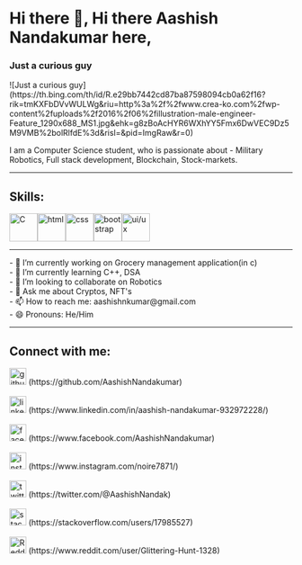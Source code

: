 <h1> Hi there 👋, Hi there Aashish Nandakumar here,</h1>
<h3>Just a curious guy</h3>
![Just a curious guy](https://th.bing.com/th/id/R.e29bb7442cd87ba87598094cb0a62f16?rik=tmKXFbDVvWULWg&riu=http%3a%2f%2fwww.crea-ko.com%2fwp-content%2fuploads%2f2016%2f06%2fillustration-male-engineer-Feature_1290x688_MS1.jpg&ehk=g8zBoAcHYR6WXhYY5Fmx6DwVEC9Dz5M9VMB%2bolRlfdE%3d&risl=&pid=ImgRaw&r=0)

I am a Computer Science student, who is passionate about - Military Robotics, Full stack development, Blockchain, Stock-markets. 
<hr>
<h2>Skills:</h2>   <img src='https://th.bing.com/th/id/OIP.bkbn2-K7c9rMBV5dvYXDrQHaIh?pid=ImgDet&rs=1' alt='C'height='50'><img src='https://th.bing.com/th/id/OIP.pqcPskVdTrJqfhZ-Z49AtQHaHn?pid=ImgDet&rs=1' alt='html'
    height='50'><img src='https://th.bing.com/th/id/R.bff2c0b46666c0c5ab481470b00887b6?rik=P92L6RfWwzIKZA&riu=http%3a%2f%2f1000marcas.net%2fwp-content%2fuploads%2f2021%2f02%2fCSS-Logo.jpg&ehk=QtYwWmdF%2bNvRDwhBpUrbaRe08gWfiuZXInjLDpL6vPA%3d&risl=&pid=ImgRaw&r=0' alt='css'
    height='50'><img src='https://brandslogos.com/wp-content/uploads/images/large/bootstrap-logo.png' alt='bootstrap'
    height='50'><img src='https://th.bing.com/th/id/OIP.OOr3P52o5jkoV4PeQYQEOQHaFN?pid=ImgDet&rs=1' alt='ui/ux'
    height='50'>
    
<hr>
- 🔭 I’m currently working on Grocery management application(in c)<br> 
- 🌱 I’m currently learning C++, DSA<br> 
- 👯 I’m looking to collaborate on Robotics<br> 
- 💬 Ask me about Cryptos, NFT's<br> 
- 📫 How to reach me: aashishnkumar@gmail.com<br> 
- 😄 Pronouns: He/Him<br> 
<hr>

 <h2>Connect with me: </h2>
<img src='https://github.githubassets.com/images/modules/logos_page/GitHub-Mark.png' alt='github'
    height='30'> (https://github.com/AashishNandakumar)
    <br><br>
<img src='https://i.pinimg.com/originals/ce/09/3c/ce093c7214ad357bb665cfd2f66a8b6b.png' alt='linkedin'
    height='30'> (https://www.linkedin.com/in/aashish-nandakumar-932972228/)
    <br><br>
<img src='https://1000logos.net/wp-content/uploads/2016/11/Facebook-logo.png' alt='facebook'
    height='30'> (https://www.facebook.com/AashishNandakumar)
    <br><br>
<img src='https://th.bing.com/th/id/OIP.JtmXSh_uyZBaTg1eXd-NtgHaHa?pid=ImgDet&rs=1' alt='instagram'
    height='30'> (https://www.instagram.com/noire7871/)
    <br><br>
<img src='https://www.1min30.com/logo/wp-content/uploads/2017/05/Twitter-logo.png' alt='twitter'
    height='30'> (https://twitter.com/@AashishNandak)
    <br><br>
<img src='https://logodix.com/logo/379409.png' alt='stackoverflow'
    height='30'> (https://stackoverflow.com/users/17985527)
    <br><br>
<img src='https://logodownload.org/wp-content/uploads/2018/02/reddit-logo-16.png' alt='Reddit'
    height='30'> (https://www.reddit.com/user/Glittering-Hunt-1328)
   

